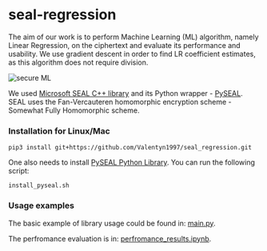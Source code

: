 # seal-regression

The aim of our work is to perform Machine Learning (ML) algorithm, namely Linear Regression, on the ciphertext and evaluate its performance and usability. We use gradient descent in order to find LR coefficient estimates, as this algorithm does not require division.

![secure ML](https://github.com/Valentyn1997/seal_regression/raw/master/secure_ML_scheme.png)

We used [Microsoft SEAL C++ library](https://www.microsoft.com/en-us/research/project/microsoft-seal/) and its Python wrapper - [PySEAL](https://github.com/Lab41/PySEAL). SEAL uses the Fan-Vercauteren homomorphic encryption scheme - Somewhat Fully Homomorphic scheme.

### Installation for Linux/Mac
```
pip3 install git+https://github.com/Valentyn1997/seal_regression.git
```
One also needs to install [PySEAL Python Library](https://github.com/Lab41/PySEAL). You can run the following script:
```
install_pyseal.sh
```

### Usage examples

The basic example of library usage could be found in: [main.py](seal_regression/main.py).

The perfromance evaluation is in: [perfromance_results.ipynb](https://github.com/Valentyn1997/seal_regression/blob/master/notebooks/perfromance_results.ipynb).
